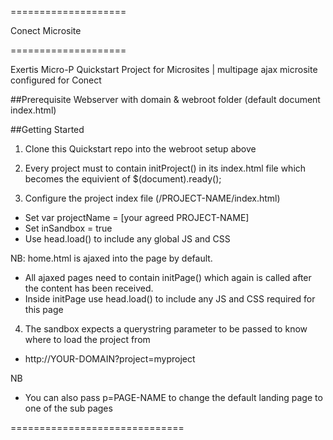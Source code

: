 
====================

Conect Microsite

====================

Exertis Micro-P Quickstart Project for Microsites | multipage ajax microsite configured for Conect

##Prerequisite
Webserver with domain & webroot folder (default document index.html)

##Getting Started

1) Clone this Quickstart repo into the webroot setup above

2) Every project must to contain initProject() in its index.html file which becomes the equivient of $(document).ready();

3) Configure the project index file (/PROJECT-NAME/index.html)

- Set var projectName = [your agreed PROJECT-NAME]
- Set inSandbox = true
- Use head.load() to include any global JS and CSS

NB:
home.html is ajaxed into the page by default.  
- All ajaxed pages need to contain initPage() which again is called after the content has been received.
- Inside initPage use head.load() to include any JS and CSS required for this page

4) The sandbox expects a querystring parameter to be passed to know where to load the project from
- http://YOUR-DOMAIN?project=myproject

NB
- You can also pass p=PAGE-NAME to change the default landing page to one of the sub pages

==============================